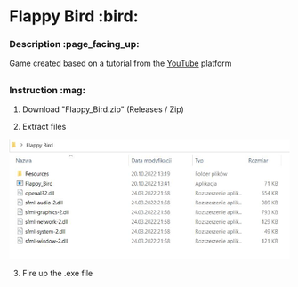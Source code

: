 <h1>Flappy Bird :bird:</h1>

<h3>Description :page_facing_up:</h3>

Game created based on a tutorial from the [YouTube](https://www.youtube.com/watch?v=KNvRFEDQpOA&list=PLRtjMdoYXLf7DB3--POF9lYzaZu0poT5V&index=1) platform

<h2></h2>
<h3>Instruction :mag:</h3>

1) Download "Flappy_Bird.zip" (Releases / Zip)

2) Extract files

![Game Folder](./readme/image_01.jpg)

3) Fire up the .exe file

